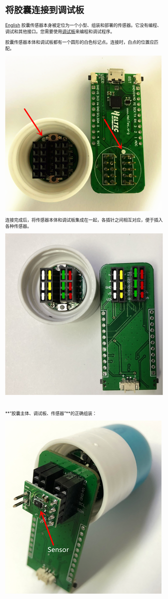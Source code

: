 # 将胶囊连接到调试板
[English](https://heltec-automation-docs.readthedocs.io/en/latest/cubecell/htcc-ac01/connect_capsule_to_debugger.html)
胶囊传感器本身被定位为一个小型、组装和部署的传感器。它没有编程、调试和其他接口。您需要使用[调试板](https://heltec.org/product/cubecell-capsule-Debug)来编程和调试程序。

胶囊传感器本体和调试板都有一个圆形的白色标记点。连接时，白点的位置应匹配。

![](img/connect_capsule_to_debugger/01.png)

连接完成后，将传感器本体和调试板集成在一起，各插针之间相互对应，便于插入各种传感器。

![](img/connect_capsule_to_debugger/02.png)

&nbsp;

**“胶囊主体、调试板、传感器”**的正确组装：

![](img/connect_capsule_to_debugger/03.png)

